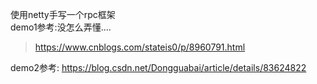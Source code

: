 使用netty手写一个rpc框架  
demo1参考:没怎么弄懂....
> https://www.cnblogs.com/stateis0/p/8960791.html

demo2参考:
https://blog.csdn.net/Dongguabai/article/details/83624822